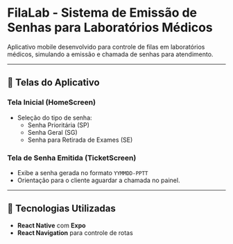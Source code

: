 # FilaLab - Sistema de Emissão de Senhas para Laboratórios Médicos

Aplicativo mobile desenvolvido para controle de filas em laboratórios médicos, simulando a emissão e chamada de senhas para atendimento.

---

## 📱 Telas do Aplicativo

### Tela Inicial (HomeScreen)
- Seleção do tipo de senha: 
  - Senha Prioritária (SP)
  - Senha Geral (SG)
  - Senha para Retirada de Exames (SE)

### Tela de Senha Emitida (TicketScreen)
- Exibe a senha gerada no formato `YYMMDD-PPTT`
- Orientação para o cliente aguardar a chamada no painel.

---

## 🚀 Tecnologias Utilizadas
- **React Native** com **Expo**
- **React Navigation** para controle de rotas





